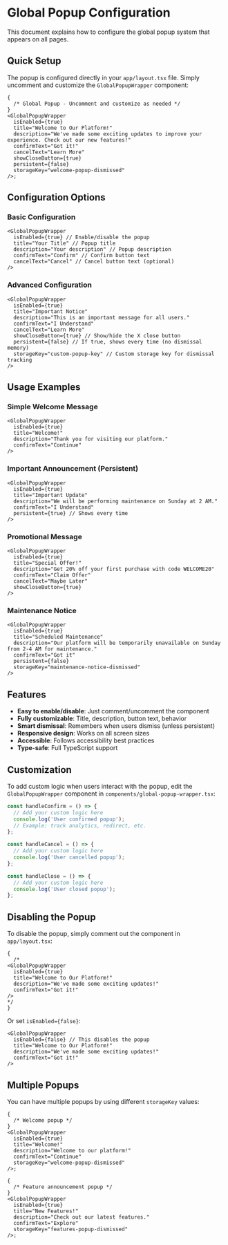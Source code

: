 # Global Popup Configuration

This document explains how to configure the global popup system that appears on all pages.

## Quick Setup

The popup is configured directly in your `app/layout.tsx` file. Simply uncomment and customize the `GlobalPopupWrapper` component:

```tsx
{
  /* Global Popup - Uncomment and customize as needed */
}
<GlobalPopupWrapper
  isEnabled={true}
  title="Welcome to Our Platform!"
  description="We've made some exciting updates to improve your experience. Check out our new features!"
  confirmText="Got it!"
  cancelText="Learn More"
  showCloseButton={true}
  persistent={false}
  storageKey="welcome-popup-dismissed"
/>;
```

## Configuration Options

### Basic Configuration

```tsx
<GlobalPopupWrapper
  isEnabled={true} // Enable/disable the popup
  title="Your Title" // Popup title
  description="Your description" // Popup description
  confirmText="Confirm" // Confirm button text
  cancelText="Cancel" // Cancel button text (optional)
/>
```

### Advanced Configuration

```tsx
<GlobalPopupWrapper
  isEnabled={true}
  title="Important Notice"
  description="This is an important message for all users."
  confirmText="I Understand"
  cancelText="Learn More"
  showCloseButton={true} // Show/hide the X close button
  persistent={false} // If true, shows every time (no dismissal memory)
  storageKey="custom-popup-key" // Custom storage key for dismissal tracking
/>
```

## Usage Examples

### Simple Welcome Message

```tsx
<GlobalPopupWrapper
  isEnabled={true}
  title="Welcome!"
  description="Thank you for visiting our platform."
  confirmText="Continue"
/>
```

### Important Announcement (Persistent)

```tsx
<GlobalPopupWrapper
  isEnabled={true}
  title="Important Update"
  description="We will be performing maintenance on Sunday at 2 AM."
  confirmText="I Understand"
  persistent={true} // Shows every time
/>
```

### Promotional Message

```tsx
<GlobalPopupWrapper
  isEnabled={true}
  title="Special Offer!"
  description="Get 20% off your first purchase with code WELCOME20"
  confirmText="Claim Offer"
  cancelText="Maybe Later"
  showCloseButton={true}
/>
```

### Maintenance Notice

```tsx
<GlobalPopupWrapper
  isEnabled={true}
  title="Scheduled Maintenance"
  description="Our platform will be temporarily unavailable on Sunday from 2-4 AM for maintenance."
  confirmText="Got it"
  persistent={false}
  storageKey="maintenance-notice-dismissed"
/>
```

## Features

- **Easy to enable/disable**: Just comment/uncomment the component
- **Fully customizable**: Title, description, button text, behavior
- **Smart dismissal**: Remembers when users dismiss (unless persistent)
- **Responsive design**: Works on all screen sizes
- **Accessible**: Follows accessibility best practices
- **Type-safe**: Full TypeScript support

## Customization

To add custom logic when users interact with the popup, edit the `GlobalPopupWrapper` component in `components/global-popup-wrapper.tsx`:

```typescript
const handleConfirm = () => {
  // Add your custom logic here
  console.log('User confirmed popup');
  // Example: track analytics, redirect, etc.
};

const handleCancel = () => {
  // Add your custom logic here
  console.log('User cancelled popup');
};

const handleClose = () => {
  // Add your custom logic here
  console.log('User closed popup');
};
```

## Disabling the Popup

To disable the popup, simply comment out the component in `app/layout.tsx`:

```tsx
{
  /* 
<GlobalPopupWrapper
  isEnabled={true}
  title="Welcome to Our Platform!"
  description="We've made some exciting updates!"
  confirmText="Got it!"
/>
*/
}
```

Or set `isEnabled={false}`:

```tsx
<GlobalPopupWrapper
  isEnabled={false} // This disables the popup
  title="Welcome to Our Platform!"
  description="We've made some exciting updates!"
  confirmText="Got it!"
/>
```

## Multiple Popups

You can have multiple popups by using different `storageKey` values:

```tsx
{
  /* Welcome popup */
}
<GlobalPopupWrapper
  isEnabled={true}
  title="Welcome!"
  description="Welcome to our platform!"
  confirmText="Continue"
  storageKey="welcome-popup-dismissed"
/>;

{
  /* Feature announcement popup */
}
<GlobalPopupWrapper
  isEnabled={true}
  title="New Features!"
  description="Check out our latest features."
  confirmText="Explore"
  storageKey="features-popup-dismissed"
/>;
```
